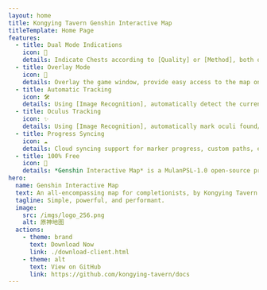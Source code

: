```yaml
---
layout: home
title: Kongying Tavern Genshin Interactive Map
titleTemplate: Home Page
features:
  - title: Dual Mode Indications
    icon: 🦾
    details: Indicate Chests according to [Quality] or [Method], both options display all chests within the selected sub-region.
  - title: Overlay Mode
    icon: 🎪
    details: Overlay the game window, provide easy access to the map on single displays
  - title: Automatic Tracking
    icon: 🛠
    details: Using [Image Recognition], automatically detect the current location of your character and display a simultaneous player indicator on the **map client**
  - title: Oculus Tracking
    icon: ✨
    details: Using [Image Recognition], automatically mark oculi found/not found
  - title: Progress Syncing
    icon: ☁️
    details: Cloud syncing support for marker progress, custom paths, etc.
  - title: 100% Free
    icon: 🎉
    details: *Genshin Interactive Map* is a MulanPSL-1.0 open-source project, it is also AD-free.
hero:
  name: Genshin Interactive Map
  text: An all-encompassing map for completionists, by Kongying Tavern
  tagline: Simple, powerful, and performant.
  image:
    src: /imgs/logo_256.png
    alt: 原神地图
  actions:
    - theme: brand
      text: Download Now
      link: ./download-client.html
    - theme: alt
      text: View on GitHub
      link: https://github.com/kongying-tavern/docs
---
```

